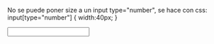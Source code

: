 No se puede poner size a un input type="number", se hace con css:
  input[type="number"] {
    width:40px;
  }

<input id="project" min="1" name="project" type="number">
